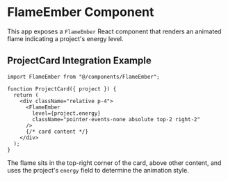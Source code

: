 # FlameEmber Component

This app exposes a `FlameEmber` React component that renders an animated flame indicating a project's energy level.

## ProjectCard Integration Example

```tsx
import FlameEmber from "@/components/FlameEmber";

function ProjectCard({ project }) {
  return (
    <div className="relative p-4">
      <FlameEmber
        level={project.energy}
        className="pointer-events-none absolute top-2 right-2"
      />
      {/* card content */}
    </div>
  );
}
```

The flame sits in the top-right corner of the card, above other content, and uses the project's `energy` field to determine the animation style.
